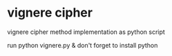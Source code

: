 # vignere cipher
vignere cipher method implementation as python script

run python vignere.py & 
don't forget to install python
